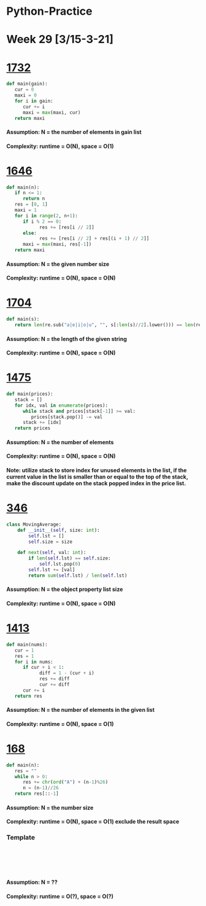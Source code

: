 # Python-Practice

# Week 29 [3/15-3-21]

# [1732](https://leetcode.com/problems/find-the-highest-altitude/)
```python
def main(gain):
   cur = 0
   maxi = 0
   for i in gain:
      cur += i
      maxi = max(maxi, cur)
   return maxi
```
#### Assumption: N = the number of elements in gain list
#### Complexity: runtime = O(N), space = O(1)

# [1646](https://leetcode.com/problems/get-maximum-in-generated-array/)
```python
def main(n):
   if n <= 1:
      return n
   res = [0, 1]
   maxi = 1
   for i in range(2, n+1):
      if i % 2 == 0:
            res += [res[i // 2]]
      else:
            res += [res[i // 2] + res[(i + 1) // 2]]
      maxi = max(maxi, res[-1])
   return maxi
```
#### Assumption: N = the given number size
#### Complexity: runtime = O(N), space = O(N)

# [1704](https://leetcode.com/problems/determine-if-string-halves-are-alike/)
```python
def main(s):
   return len(re.sub("a|e|i|o|u", "", s[:len(s)//2].lower())) == len(re.sub("a|e|i|o|u", "", s[len(s)//2:].lower()))
```
#### Assumption: N = the length of the given string
#### Complexity: runtime = O(N), space = O(N)

# [1475](https://leetcode.com/problems/final-prices-with-a-special-discount-in-a-shop/)
```python
def main(prices):
   stack = []
   for idx, val in enumerate(prices):
      while stack and prices[stack[-1]] >= val:
         prices[stack.pop()] -= val
      stack += [idx]
   return prices
```
#### Assumption: N = the number of elements
#### Complexity: runtime = O(N), space = O(N)
#### Note: utilize stack to store index for unused elements in the list, if the current value in the list is smaller than or equal to the top of the stack, make the discount update on the stack popped index in the price list.

# [346](https://leetcode.com/problems/moving-average-from-data-stream/)
```python
class MovingAverage:
    def __init__(self, size: int):
        self.lst = []
        self.size = size

    def next(self, val: int):
        if len(self.lst) == self.size:
            self.lst.pop(0)
        self.lst += [val]
        return sum(self.lst) / len(self.lst) 
```
#### Assumption: N = the object property list size
#### Complexity: runtime = O(N), space = O(N)

# [1413](https://leetcode.com/problems/minimum-value-to-get-positive-step-by-step-sum/)
```python
def main(nums):
   cur = 1
   res = 1
   for i in nums:
      if cur + i < 1:
            diff = 1 - (cur + i)
            res += diff
            cur += diff
      cur += i
   return res
```
#### Assumption: N = the number of elements in the given list
#### Complexity: runtime = O(N), space = O(1)

# [168](https://leetcode.com/problems/excel-sheet-column-title/)
```python
def main(n):
   res = ""
   while n > 0:
      res += chr(ord("A") + (n-1)%26)
      n = (n-1)//26
   return res[::-1]
```
#### Assumption: N = the number size
#### Complexity: runtime = O(N), space = O(1) exclude the result space

### Template
# []()
```sql
```

# []()
```python
```
#### Assumption: N = ??
#### Complexity: runtime = O(?), space = O(?)